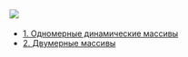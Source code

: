[![](https://img.shields.io/badge/C%2B%2B-00599C?style=for-the-badge&logo=c%2B%2B&logoColor=white)](C++/)
---
* [1. Одномерные динамические массивы](Learning-Cpp/LabsKemSU/lab1)
* [2. Двумерные массивы](Learning-Cpp/LabsKemSU/lab2)
